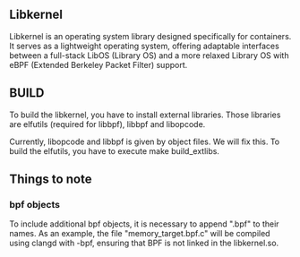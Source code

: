 ## Libkernel
Libkernel is an operating system library designed specifically for containers. 
It serves as a lightweight operating system, offering adaptable interfaces between
a full-stack LibOS (Library OS) and a more relaxed Library OS with eBPF (Extended Berkeley Packet Filter) support.

## BUILD
To build the libkernel, you have to install external libraries.
Those libraries are elfutils (required for libbpf), libbpf and libopcode.

Currently, libopcode and libbpf is given by object files. We will fix this.
To build the elfutils, you have to execute make build_extlibs.

## Things to note
### bpf objects
To include additional bpf objects, it is necessary to append ".bpf" to their names.
As an example, the file "memory_target.bpf.c" will be compiled using clangd with -bpf,
ensuring that BPF is not linked in the libkernel.so.
